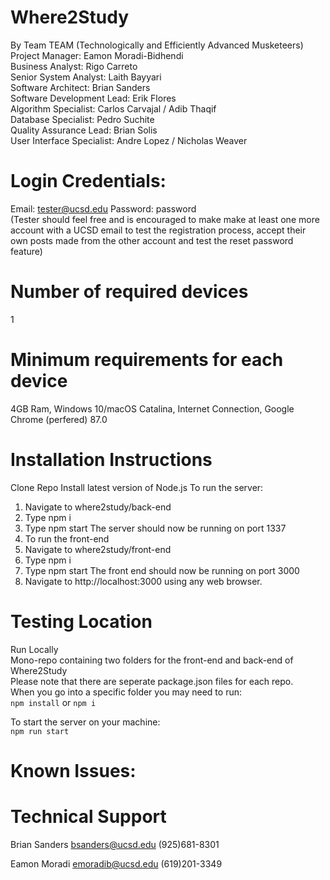 # Where2Study
By Team TEAM (Technologically and Efficiently Advanced Musketeers)\
Project Manager: Eamon Moradi-Bidhendi\
Business Analyst: Rigo Carreto\
Senior System Analyst: Laith Bayyari\
Software Architect: Brian Sanders\
Software Development Lead: Erik Flores\
Algorithm Specialist: Carlos Carvajal / Adib Thaqif\
Database Specialist: Pedro Suchite\
Quality Assurance Lead: Brian Solis\
User Interface Specialist: Andre Lopez / Nicholas Weaver

# Login Credentials:
Email: tester@ucsd.edu   Password: password \
(Tester should feel free and is encouraged to make make at least one more account with a UCSD email to test the registration process, accept their own posts made from the other account and test the reset password feature)


# Number of required devices
1

# Minimum requirements for each device
4GB Ram, Windows 10/macOS Catalina, Internet Connection, Google Chrome (perfered) 87.0 

# Installation Instructions
Clone Repo
Install latest version of Node.js
To run the server:
1. Navigate to where2study/back-end 
2. Type npm i
3. Type npm start
The server should now be running on port 1337
1. To run the front-end
2. Navigate to where2study/front-end
3. Type npm i
4. Type npm start
   The front end should now be running on port 3000
5. Navigate to http://localhost:3000 using any web browser.

# Testing Location
Run Locally\
Mono-repo containing two folders for the front-end and back-end of Where2Study\
Please note that there are seperate package.json files for each repo.\
When you go into a specific folder you may need to run:\
`npm install`  or  `npm i`

To start the server on your machine:\
`npm run start`

# Known Issues:

# Technical Support
Brian Sanders
bsanders@ucsd.edu
(925)681-8301

Eamon Moradi
emoradib@ucsd.edu
(619)201-3349
